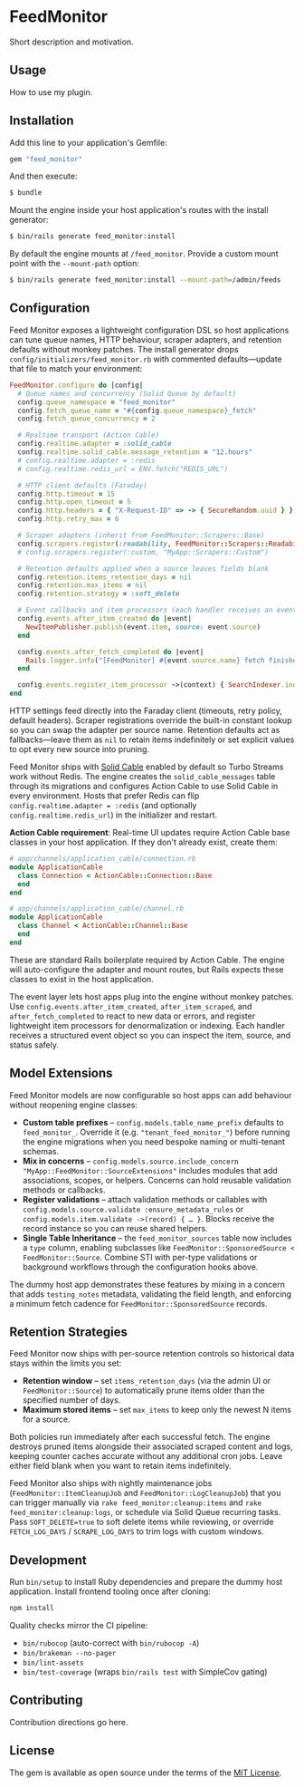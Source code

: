 # FeedMonitor
Short description and motivation.

## Usage
How to use my plugin.

## Installation
Add this line to your application's Gemfile:

```ruby
gem "feed_monitor"
```

And then execute:
```bash
$ bundle
```

Mount the engine inside your host application's routes with the install generator:

```bash
$ bin/rails generate feed_monitor:install
```

By default the engine mounts at `/feed_monitor`. Provide a custom mount point with the `--mount-path` option:

```bash
$ bin/rails generate feed_monitor:install --mount-path=/admin/feeds
```

## Configuration

Feed Monitor exposes a lightweight configuration DSL so host applications can tune queue names, HTTP behaviour, scraper adapters, and retention defaults without monkey patches. The install generator drops `config/initializers/feed_monitor.rb` with commented defaults—update that file to match your environment:

```ruby
FeedMonitor.configure do |config|
  # Queue names and concurrency (Solid Queue by default)
  config.queue_namespace = "feed_monitor"
  config.fetch_queue_name = "#{config.queue_namespace}_fetch"
  config.fetch_queue_concurrency = 2

  # Realtime transport (Action Cable)
  config.realtime.adapter = :solid_cable
  config.realtime.solid_cable.message_retention = "12.hours"
  # config.realtime.adapter = :redis
  # config.realtime.redis_url = ENV.fetch("REDIS_URL")

  # HTTP client defaults (Faraday)
  config.http.timeout = 15
  config.http.open_timeout = 5
  config.http.headers = { "X-Request-ID" => -> { SecureRandom.uuid } }
  config.http.retry_max = 6

  # Scraper adapters (inherit from FeedMonitor::Scrapers::Base)
  config.scrapers.register(:readability, FeedMonitor::Scrapers::Readability)
  # config.scrapers.register(:custom, "MyApp::Scrapers::Custom")

  # Retention defaults applied when a source leaves fields blank
  config.retention.items_retention_days = nil
  config.retention.max_items = nil
  config.retention.strategy = :soft_delete

  # Event callbacks and item processors (each handler receives an event object)
  config.events.after_item_created do |event|
    NewItemPublisher.publish(event.item, source: event.source)
  end

  config.events.after_fetch_completed do |event|
    Rails.logger.info("[FeedMonitor] #{event.source.name} fetch finished with #{event.status}")
  end

  config.events.register_item_processor ->(context) { SearchIndexer.index(context.item) }
end
```

HTTP settings feed directly into the Faraday client (timeouts, retry policy, default headers). Scraper registrations override the built-in constant lookup so you can swap the adapter per source name. Retention defaults act as fallbacks—leave them as `nil` to retain items indefinitely or set explicit values to opt every new source into pruning.

Feed Monitor ships with [Solid Cable](https://github.com/rails/solid_cable) enabled by default so Turbo Streams work without Redis. The engine creates the `solid_cable_messages` table through its migrations and configures Action Cable to use Solid Cable in every environment. Hosts that prefer Redis can flip `config.realtime.adapter = :redis` (and optionally `config.realtime.redis_url`) in the initializer and restart.

**Action Cable requirement**: Real-time UI updates require Action Cable base classes in your host application. If they don't already exist, create them:

```ruby
# app/channels/application_cable/connection.rb
module ApplicationCable
  class Connection < ActionCable::Connection::Base
  end
end

# app/channels/application_cable/channel.rb
module ApplicationCable
  class Channel < ActionCable::Channel::Base
  end
end
```

These are standard Rails boilerplate required by Action Cable. The engine will auto-configure the adapter and mount routes, but Rails expects these classes to exist in the host application.

The event layer lets host apps plug into the engine without monkey patches. Use `config.events.after_item_created`, `after_item_scraped`, and `after_fetch_completed` to react to new data or errors, and register lightweight item processors for denormalization or indexing. Each handler receives a structured event object so you can inspect the item, source, and status safely.

## Model Extensions

Feed Monitor models are now configurable so host apps can add behaviour without reopening engine classes:

- **Custom table prefixes** – `config.models.table_name_prefix` defaults to `feed_monitor_`. Override it (e.g. `"tenant_feed_monitor_"`) before running the engine migrations when you need bespoke naming or multi-tenant schemas.
- **Mix in concerns** – `config.models.source.include_concern "MyApp::FeedMonitor::SourceExtensions"` includes modules that add associations, scopes, or helpers. Concerns can hold reusable validation methods or callbacks.
- **Register validations** – attach validation methods or callables with `config.models.source.validate :ensure_metadata_rules` or `config.models.item.validate ->(record) { … }`. Blocks receive the record instance so you can reuse shared helpers.
- **Single Table Inheritance** – the `feed_monitor_sources` table now includes a `type` column, enabling subclasses like `FeedMonitor::SponsoredSource < FeedMonitor::Source`. Combine STI with per-type validations or background workflows through the configuration hooks above.

The dummy host app demonstrates these features by mixing in a concern that adds `testing_notes` metadata, validating the field length, and enforcing a minimum fetch cadence for `FeedMonitor::SponsoredSource` records.

## Retention Strategies

Feed Monitor now ships with per-source retention controls so historical data stays within the limits you set:

- **Retention window** – set `items_retention_days` (via the admin UI or `FeedMonitor::Source`) to automatically prune items older than the specified number of days.
- **Maximum stored items** – set `max_items` to keep only the newest N items for a source.

Both policies run immediately after each successful fetch. The engine destroys pruned items alongside their associated scraped content and logs, keeping counter caches accurate without any additional cron jobs. Leave either field blank when you want to retain items indefinitely.

Feed Monitor also ships with nightly maintenance jobs (`FeedMonitor::ItemCleanupJob` and `FeedMonitor::LogCleanupJob`) that you can trigger manually via `rake feed_monitor:cleanup:items` and `rake feed_monitor:cleanup:logs`, or schedule via Solid Queue recurring tasks. Pass `SOFT_DELETE=true` to soft delete items while reviewing, or override `FETCH_LOG_DAYS` / `SCRAPE_LOG_DAYS` to trim logs with custom windows.

## Development

Run `bin/setup` to install Ruby dependencies and prepare the dummy host application. Install frontend tooling once after cloning:

```bash
npm install
```

Quality checks mirror the CI pipeline:

- `bin/rubocop` (auto-correct with `bin/rubocop -A`)
- `bin/brakeman --no-pager`
- `bin/lint-assets`
- `bin/test-coverage` (wraps `bin/rails test` with SimpleCov gating)

## Contributing
Contribution directions go here.

## License
The gem is available as open source under the terms of the [MIT License](https://opensource.org/licenses/MIT).
